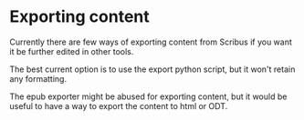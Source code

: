 # Exporting content

Currently there are few ways of exporting content from Scribus if you want it be further edited in other tools.

The best current option is to use the export python script, but it won't retain any formatting.

The epub exporter might be abused for exporting content, but it would be useful to have a way to export the content to html or ODT.
